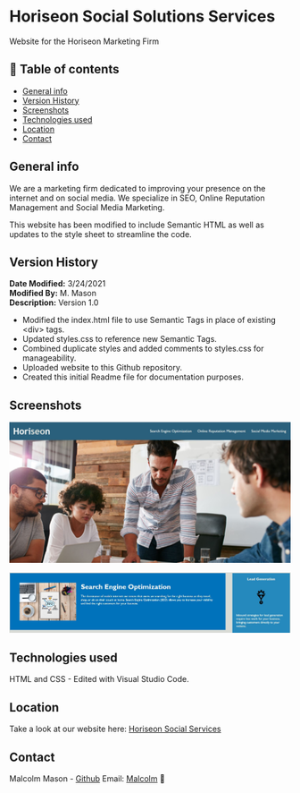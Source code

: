 # Horiseon Social Solutions Services

Website for the Horiseon Marketing Firm

## 📑 Table of contents

- [General info](#general-info)
- [Version History](#version-history)
- [Screenshots](#screenshots)
- [Technologies used](#technologies-used)
- [Location](#location)
- [Contact](#contact)

## General info

We are a marketing firm dedicated to improving your presence on the internet and on
social media. We specialize in SEO, Online Reputation Management and Social Media
Marketing.

This website has been modified to include Semantic HTML as well as updates to the style sheet to streamline the code.

## Version History

**Date Modified:** 3/24/2021  
**Modified By:** M. Mason  
**Description:** Version 1.0

- Modified the index.html file to use Semantic Tags in place of existing &lt;div&gt; tags.
- Updated styles.css to reference new Semantic Tags.
- Combined duplicate styles and added comments to styles.css for manageability.
- Uploaded website to this Github repository.
- Created this initial Readme file for documentation purposes.

## Screenshots

![Homepage Screenshot](/assets/images/home-page-screen.JPG)

![Services Offered](/assets/images/services-offered.JPG)

## Technologies used

HTML and CSS - Edited with Visual Studio Code.

## Location

Take a look at our website here: [Horiseon Social Services](https://malmason.github.io/horiseon-marketing/)

## Contact

Malcolm Mason - [Github](https://github.com/malmason) Email: [Malcolm](mailto:malmason66@gmail.com) :email:
